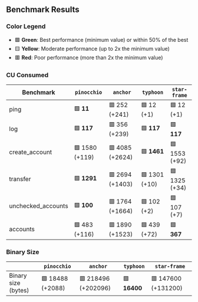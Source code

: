 ## Benchmark Results

### Color Legend

- 🟩 **Green**: Best performance (minimum value) or within 50% of the best
- 🟨 **Yellow**: Moderate performance (up to 2x the minimum value)
- 🟥 **Red**: Poor performance (more than 2x the minimum value)

### CU Consumed

| Benchmark     | `pinocchio`     | `anchor`          | `typhoon`    | `star-frame`   |
| ------------- | --------------- | ----------------- | ------------ | -------------- |
| ping | 🟩 **11** | 🟥 252 (+241) | 🟩 12 (+1) | 🟩 12 (+1) |
| log | 🟩 **117** | 🟥 356 (+239) | 🟩 **117** | 🟩 **117** |
| create_account | 🟩 1580 (+119) | 🟥 4085 (+2624) | 🟩 **1461** | 🟩 1553 (+92) |
| transfer | 🟩 **1291** | 🟥 2694 (+1403) | 🟩 1301 (+10) | 🟩 1325 (+34) |
| unchecked_accounts | 🟩 **100** | 🟥 1764 (+1664) | 🟩 102 (+2) | 🟩 107 (+7) |
| accounts | 🟩 483 (+116) | 🟥 1890 (+1523) | 🟩 439 (+72) | 🟩 **367** |

### Binary Size

|                     | `pinocchio`     | `anchor`            | `typhoon`| `star-frame`   |
| ------------------- | --------------- | ------------------- | -------- | -------------- |
| Binary size (bytes) | 🟩 18488 (+2088) | 🟥 218496 (+202096) | 🟩 **16400** | 🟥 147600 (+131200) |
